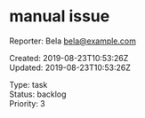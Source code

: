 # manual issue

Reporter: Bela <bela@example.com>  

Created: 2019-08-23T10:53:26Z  
Updated: 2019-08-23T10:53:26Z

Type: task  
Status: backlog  
Priority: 3
